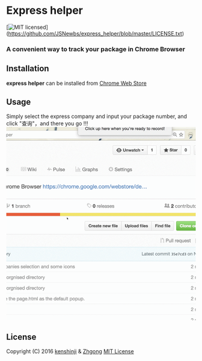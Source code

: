 # Express helper

[![MIT licensed](https://img.shields.io/badge/license-MIT-blue.svg)]
(https://github.com/JSNewbs/express_helper/blob/master/LICENSE.txt)

### A convenient way to track your package in Chrome Browser

## Installation

**express helper** can be installed from [Chrome Web Store](https://chrome.google.com/webstore/detail/express-helper/mlikhhcddekiepmagohoklonboibillj)

## Usage

Simply select the express company and input your package number, and click "查询"，and there you go !!!
![](img/express_helper_use.gif)

## License

Copyright (C) 2016 [kenshinji](https://github.com/kenshinji) & [Zhgong](https://github.com/Zhgong) [MIT License](./LICENSE.txt)
